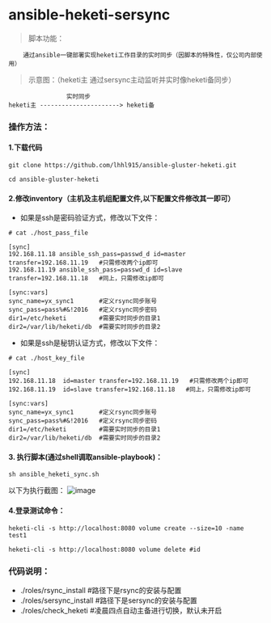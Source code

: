 # ansible-heketi-sersync

> 脚本功能：

~~~~
    通过ansible一键部署实现heketi工作目录的实时同步（因脚本的特殊性，仅公司内部使用）
~~~~

> 示意图：（heketi主 通过sersync主动监听并实时像heketi备同步）

```
                实时同步
heketi主 ----------------------> heketi备
```

### 操作方法：

#### 1.下载代码


```
git clone https://github.com/lhhl915/ansible-gluster-heketi.git

cd ansible-gluster-heketi

```

#### 2.修改inventory（主机及主机组配置文件,以下配置文件修改其一即可）

- 如果是ssh是密码验证方式，修改以下文件：

```
# cat ./host_pass_file

[sync]
192.168.11.18 ansible_ssh_pass=passwd_d id=master transfer=192.168.11.19   #只需修改两个ip即可
192.168.11.19 ansible_ssh_pass=passwd_d id=slave transfer=192.168.11.18   #同上，只需修改ip即可

[sync:vars]       
sync_name=yx_sync1       #定义rsync同步账号
sync_pass=pass%#&!2016   #定义rsync同步密码
dir1=/etc/heketi         #需要实时同步的目录1
dir2=/var/lib/heketi/db  #需要实时同步的目录2
```

- 如果是ssh是秘钥认证方式，修改以下文件：

```
# cat ./host_key_file

[sync]
192.168.11.18  id=master transfer=192.168.11.19   #只需修改两个ip即可
192.168.11.19  id=slave transfer=192.168.11.18   #同上，只需修改ip即可

[sync:vars]       
sync_name=yx_sync1       #定义rsync同步账号
sync_pass=pass%#&!2016   #定义rsync同步密码
dir1=/etc/heketi         #需要实时同步的目录1
dir2=/var/lib/heketi/db  #需要实时同步的目录2
```

#### 3. 执行脚本(通过shell调取ansible-playbook)：

```
sh ansible_heketi_sync.sh
```

以下为执行截图：
![image](https://github.com/lhhl915/ansible-gluster-heketi/blob/master/%E6%89%A7%E8%A1%8C%E8%84%9A%E6%9C%AC.jpg)


#### 4.登录测试命令： 

```
heketi-cli -s http://localhost:8080 volume create --size=10 -name test1

heketi-cli -s http://localhost:8080 volume delete #id
```

### 代码说明：
- ./roles/rsync_install #路径下是rsync的安装与配置
- ./roles/sersync_install #路径下是sersync的安装与配置
- ./roles/check_heketi #凌晨四点自动主备进行切换，默认未开启
